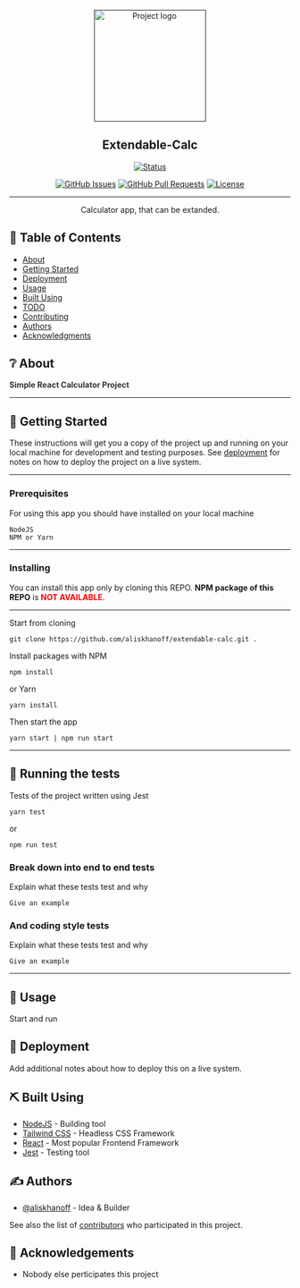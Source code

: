 <p align="center">
  <a href="" rel="noopener">
 <img width=200px height=200px src="https://i.imgur.com/6wj0hh6.jpg" alt="Project logo"></a>
</p>

<h2 align="center">Extendable-Calc</h2>

<div align="center">

[![Status](https://img.shields.io/badge/status-active-success.svg?style=for-the-badge&logo=appveyor)]()

[![GitHub Issues](https://img.shields.io/github/issues/kylelobo/The-Documentation-Compendium.svg?style=for-the-badge&logo=appveyor)](https://github.com/kylelobo/The-Documentation-Compendium/issues)
[![GitHub Pull Requests](https://img.shields.io/github/issues-pr/kylelobo/The-Documentation-Compendium.svg?style=for-the-badge&logo=appveyor)](https://github.com/kylelobo/The-Documentation-Compendium/pulls)
[![License](https://img.shields.io/badge/license-MIT-blue.svg?style=for-the-badge&logo=appveyor)](/LICENSE)

</div>

---

<p align="center"> 
    Calculator app, that can be extanded.
    <br> 
</p>

## 📝 Table of Contents

- [About](#about)
- [Getting Started](#getting_started)
- [Deployment](#deployment)
- [Usage](#usage)
- [Built Using](#built_using)
- [TODO](../TODO.md)
- [Contributing](../CONTRIBUTING.md)
- [Authors](#authors)
- [Acknowledgments](#acknowledgement)

## ❔ About <a name = "about"></a>

<b style='color:#333'>Simple React Calculator Project</b>

---

## 🏁 Getting Started <a name = "getting_started"></a>

These instructions will get you a copy of the project up and running on your local machine for development and testing purposes. See [deployment](#deployment) for notes on how to deploy the project on a live system.

---

### Prerequisites

For using this app you should have installed on your local machine

```
NodeJS
NPM or Yarn
```

---

### Installing

You can install this app only by cloning this REPO. <b>NPM package of this REPO</b> is <b style='color:red;text-transform:uppercase'>Not Available</b>.

---

Start from cloning

```
git clone https://github.com/aliskhanoff/extendable-calc.git .
```

Install packages with NPM

```
npm install
```

or Yarn

```
yarn install
```

Then start the app

```
yarn start | npm run start
```

---

## 🔧 Running the tests <a name = "tests"></a>

Tests of the project written using Jest 

```
yarn test
```

or

```
npm run test
```


### Break down into end to end tests

Explain what these tests test and why

```
Give an example
```

### And coding style tests

Explain what these tests test and why

```
Give an example
```

---

## 🎈 Usage <a name="usage"></a>

Start and run

## 🚀 Deployment <a name = "deployment"></a>

Add additional notes about how to deploy this on a live system.

## ⛏️ Built Using <a name = "built_using"></a>

- [NodeJS](https://www.nodejs.com/) - Building tool
- [Tailwind CSS](https://tailwindcss.com/) - Headless CSS Framework
- [React](https://react.dev) - Most popular Frontend Framework
- [Jest](https://jestjs.io) - Testing tool

## ✍️ Authors <a name = "authors"></a>

- [@aliskhanoff](https://github.com/kylelobo) - Idea & Builder

See also the list of [contributors](https://github.com/kylelobo/The-Documentation-Compendium/contributors) who participated in this project.

## 🎉 Acknowledgements <a name = "acknowledgement"></a>

- Nobody else perticipates this project